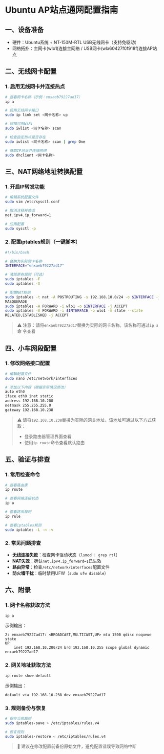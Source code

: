 # Ubuntu AP站点通网配置指南

## 一、设备准备
- 硬件：Ubuntu系统 + NT-150M-RTL USB无线网卡（支持免驱动）
- 网络拓扑：主网卡(wlo1)连接主网络 / USB网卡(wlx60427f0f918f)连接AP站点

## 二、无线网卡配置

### 1. 启用无线网卡并连接热点
```bash
# 查看网卡名称（示例：enxaeb79227ad17）
ip a

# 启用无线网卡接口
sudo ip link set <网卡名称> up

# 扫描可用WiFi
sudo iwlist <网卡名称> scan

# 检查指定热点是否存在
sudo iwlist <网卡名称> scan | grep One

# 获取IP地址并连接网络
sudo dhclient <网卡名称>
```

## 三、NAT网络地址转换配置

### 1. 开启IP转发功能
```bash
# 编辑系统配置文件
sudo vim /etc/sysctl.conf

# 取消注释并修改
net.ipv4.ip_forward=1

# 应用配置
sudo sysctl -p
```

### 2. 配置iptables规则（一键脚本）
```bash
#!/bin/bash

# 替换为实际网卡名称
INTERFACE="enxaeb79227ad17"

# 清除原有规则（可选）
sudo iptables -F
sudo iptables -X

# 配置NAT规则
sudo iptables -t nat -A POSTROUTING -s 192.168.10.0/24 -o $INTERFACE -j
MASQUERADE
sudo iptables -A FORWARD -i wlo1 -o $INTERFACE -j ACCEPT
sudo iptables -A FORWARD -i $INTERFACE -o wlo1 -m state --state
RELATED,ESTABLISHED -j ACCEPT
```

> ⚠️ 注意：请将`enxaeb79227ad17`替换为实际的网卡名称，该名称可通过`ip a`命
令查看

## 四、小车网段配置

### 1. 修改网络接口配置
```bash
# 编辑配置文件
sudo nano /etc/network/interfaces

# 添加以下内容（根据实际情况修改）
auto eth0
iface eth0 inet static
address 192.168.10.200
netmask 255.255.255.0
gateway 192.168.10.238
```

> ⚠️ 请将`192.168.10.238`替换为实际的网关地址，该地址可通过以下方式获取：
> - 登录路由器管理界面查看
> - 使用`ip route`命令查看默认路由

## 五、验证与排查

### 1. 常用检查命令
```bash
# 查看路由表
ip route

# 查看网络连接状态
ip a

# 查看路由规则
ip rule

# 查看iptables规则
sudo iptables -L -n -v
```

### 2. 常见问题排查
- **无线连接失败**：检查网卡驱动状态（`lsmod | grep rtl`）
- **NAT失效**：确认`net.ipv4.ip_forward=1`已生效
- **路由异常**：检查`/etc/network/interfaces`配置文件
- **防火墙干扰**：临时禁用UFW（`sudo ufw disable`）

## 六、附录

### 1. 网卡名称获取方法
```bash
ip a
```
示例输出：
```
2: enxaeb79227ad17: <BROADCAST,MULTICAST,UP> mtu 1500 qdisc noqueue state
UP
    inet 192.168.10.200/24 brd 192.168.10.255 scope global dynamic
enxaeb79227ad17
```

### 2. 网关地址获取方法
```bash
ip route show default
```
示例输出：
```
default via 192.168.10.238 dev enxaeb79227ad17
```

### 3. 规则备份与恢复
```bash
# 保存当前规则
sudo iptables-save > /etc/iptables/rules.v4

# 恢复规则
sudo iptables-restore < /etc/iptables/rules.v4
```

> 📌 建议在修改配置前备份原始文件，避免配置错误导致网络中断


